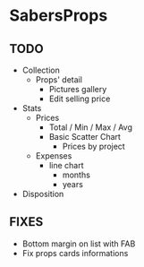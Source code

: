 # SabersProps

## TODO

- Collection
  - Props' detail
    - Pictures gallery
    - Edit selling price
- Stats
  - Prices
    - Total / Min / Max / Avg
    - Basic Scatter Chart
      - Prices by project
  - Expenses
    - line chart
      - months
      - years
- Disposition

## FIXES

- Bottom margin on list with FAB
- Fix props cards informations
